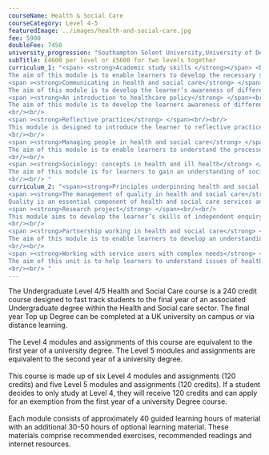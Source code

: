 ```yaml
---
courseName: Health & Social Care
courseCategory: Level 4-5
featuredImage: ../images/health-and-social-care.jpg
fee: 5900
doubleFee: 7450
university_progression: "Southampton Solent University,University of Derby,University of Lincoln,University of Central Lancashire (UCLan)"
subTitle: £4600 per level or £5600 for two levels together
curriculum_1: "<span> <strong>Academic study skills </strong></span> <br/><br/>
The aim of this module is to enable learners to develop the necessary skills and understanding to study effectively within higher education. This will enable learners to acquire the necessary reflective and critical thinking skills required to achieve individual learning potential.<br/><br/>
<span ><strong>Communicating in health and social care</strong> </span> <br/><br/>
The aim of this module is to develop the learner’s awareness of different forms of communication used in health and social care settings and its importance for effective service delivery.<br/><br/>
<span ><strong>An introduction to healthcare policy</strong> </span><br/><br/>
The aim of this module is to develop the learners awareness of different influences on healthcare and their effect on the development of policy. Evaluation of healthcare policy will allow learners to examine what are the key contemporary issues for those making policy, providers and those receiving support.
<br/><br/>
<span ><strong>Reflective practice</strong> </span><br/><br/>
This module is designed to introduce the learner to reflective practice in all its forms. Reflections on practice and in practice are important concepts in health and social care and feed into the idea of self -development linking theory to practice.
<br/><br/>
<span ><strong>Managing people in health and social care</strong> </span><br/><br/>
The aim of this module is to enable learners to understand the processes involved in the recruitment, management and development of people in the health and social care workplace. In this module learners will investigate the processes involved in the management of individuals in the health and social care workplace and how to facilitate change in the organisation.
<br/><br/>
<span ><strong>Sociology: concepts in health and ill health</strong> </span><br/><br/>
The aim of this module is for learners to gain an understanding of sociological concepts of health and ill health and their application to care practice in health and social care. It will enable learners to gain an understanding of the nature of contemporary society and its influences on the perception of health and ill health. Learners will explore how society is structured in terms of age, gender, ethnicity, social class, family and households and its impact on health and well-being.
<br/><br/> " 
curriculum_2: "<span><strong>Principles underpinning health and social care</strong></span> <br/><br/> All health and social care professionals have professional codes of conduct. The aim of this module is to develop understanding of the values, theories and policies underpinning health and social care practice and the mechanisms that exist to promote good practice within the sector.<br/><br/>
<span ><strong>The management of quality in health and social care</strong> </span> <br/><br/>
Quality is an essential component of health and social care services and a concept with many different interpretations and perspectives. The aim of this module is for learners to develop an understanding of different perspectives on health and social care service quality and how it is evaluated in order to empower and involve users of services.<br/><br/>
<span ><strong>Research project</strong> </span><br/><br/>
This module aims to develop the learner’s skills of independent enquiry and critical analysis by undertaking a small pilot investigation of direct relevance to their higher education programme or professional development.
<br/><br/>
<span ><strong>Partnership working in health and social care</strong> </span><br/><br/>
The aim of this module is to enable learners to develop an understanding of the importance of working positively in partnership with others in health and social care. Learners will explore the nature of partnership on three levels. First, they will examine partnerships with users of services that empower individuals to make informed decisions and encourage independence. Second, they will consider partnerships between different professionals within health and social care and explore inter-agency working. Finally, learners will investigate organisational partnerships and examine different ways of joint working.
<br/><br/>
<span ><strong>Working with service users with complex needs</strong> </span><br/><br/>
The aim of this unit is to help learners to understand issues of health, disability and illness and how health care professionals can empower those with complex physical and mental health needs to determine their own care.
<br/><br/> "
---
```


The Undergraduate Level 4/5 Health and Social Care course is a 240 credit course designed to fast track students to the final year of an associated Undergraduate degree within the Health and Social care sector. The final year Top up Degree can be completed at a UK university on campus or via distance learning.
<br/><br/>
The Level 4 modules and assignments of this course are equivalent to the first year of a university degree. The Level 5 modules and assignments are equivalent to the second year of a university degree.
<br/><br/>
This course is made up of six Level 4 modules and assignments (120 credits) and five Level 5 modules and assignments (120 credits). If a student decides to only study at Level 4, they will receive 120 credits and can apply for an exemption from the first year of a university Degree course.
<br/><br/>
Each module consists of approximately 40 guided learning hours of material with an additional 30-50 hours of optional learning material. These materials comprise recommended exercises, recommended readings and internet resources.